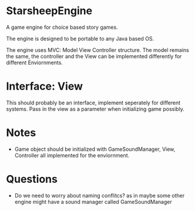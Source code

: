 # StarsheepEngine

A game engine for choice based story games. 

The engine is designed to be portable to any Java based OS.

The engine uses MVC: Model View Controller structure. The model remains the same, the 
controller and the View can be implemented differently for different Enviornments.

# Interface: View

This should probably be an interface, implement seperately for different systems. 
Pass in the view as a parameter when initializing game possibly.

# Notes

- Game object should be initialized with GameSoundManager, View, Controller all implemented
for the enviornment.

# Questions

- Do we need to worry about naming conflitcs? as in maybe some other engine might have
a sound manager called GameSoundManager

